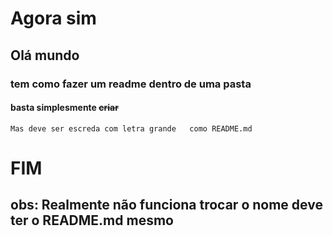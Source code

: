 # Agora sim
## Olá mundo
### tem como fazer um readme dentro de uma pasta
#### basta simplesmente ~~criar~~
``Mas deve ser escreda com letra grande  
como README.md ``
# FIM
## obs: Realmente não funciona trocar o nome deve ter o README.md mesmo
